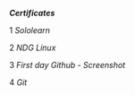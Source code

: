 _**Certificates**_

  1 _Sololearn_

  2 _NDG Linux_

  3 _First day Github - Screenshot_

  4 _Git_
